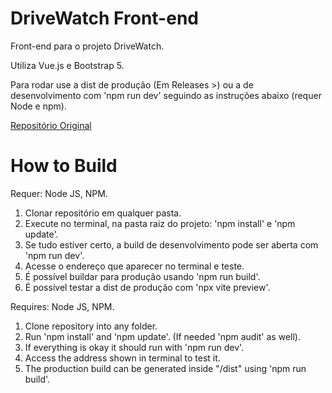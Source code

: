 # DriveWatch Front-end

Front-end para o projeto DriveWatch.

Utiliza Vue.js e Bootstrap 5.

Para rodar use a dist de produção (Em Releases >) ou a de desenvolvimento com 'npm run dev' seguindo as instruções abaixo (requer Node e npm).

<a href='https://github.com/GabrielHenB/drive_watch_frontend'>Repositório Original</a>

# How to Build

Requer: Node JS, NPM.

1) Clonar repositório em qualquer pasta.
2) Execute no terminal, na pasta raiz do projeto: 'npm install' e 'npm update'.
3) Se tudo estiver certo, a build de desenvolvimento pode ser aberta com 'npm run dev'.
4) Acesse o endereço que aparecer no terminal e teste.
5) É possível buildar para produção usando 'npm run build'.
6) É possível testar a dist de produção com 'npx vite preview'.


Requires: Node JS, NPM.

1) Clone repository into any folder.
2) Run 'npm install' and 'npm update'. (If needed 'npm audit' as well).
3) If everything is okay it should run with 'npm run dev'.
4) Access the address shown in terminal to test it.
5) The production build can be generated inside "/dist" using 'npm run build'.
